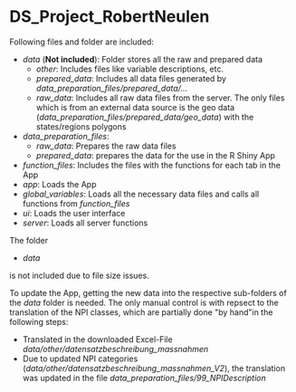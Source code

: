 # DS_Project_RobertNeulen

Following files and folder are included:
* *data* (**Not included**): Folder stores all the raw and prepared data
  * *other*: Includes files like variable descriptions, etc.
  * *prepared_data*: Includes all data files generated by *data_preparation_files/prepared_data/...*
  * *raw_data*: Includes all raw data files from the server. The only files which is from an external data source is the geo data (*data_preparation_files/prepared_data/geo_data*) with the states/regions polygons
* *data_preparation_files*: 
  * *raw_data*: Prepares the raw data files
  * *prepared_data*: prepares the data for the use in the R Shiny App
* *function_files*: Includes the files with the functions for each tab in the App
* *app*: Loads the App
* *global_variables*: Loads all the necessary data files and calls all functions from *function_files*
* *ui*: Loads the user interface
* *server*: Loads all server functions

The folder
* *data*

is not included due to file size issues.

To update the App, getting the new data into the respective sub-folders of the *data* folder is needed. The only manual control is with repsect to the translation of the NPI classes, which are partially done "by hand"in the following steps:
* Translated in the downloaded Excel-File *data/other/datensatzbeschreibung_massnahmen*
* Due to updated NPI categories (*data/other/datensatzbeschreibung_massnahmen_V2*), the translation was updated in the file *data_preparation_files/99_NPIDescription*
